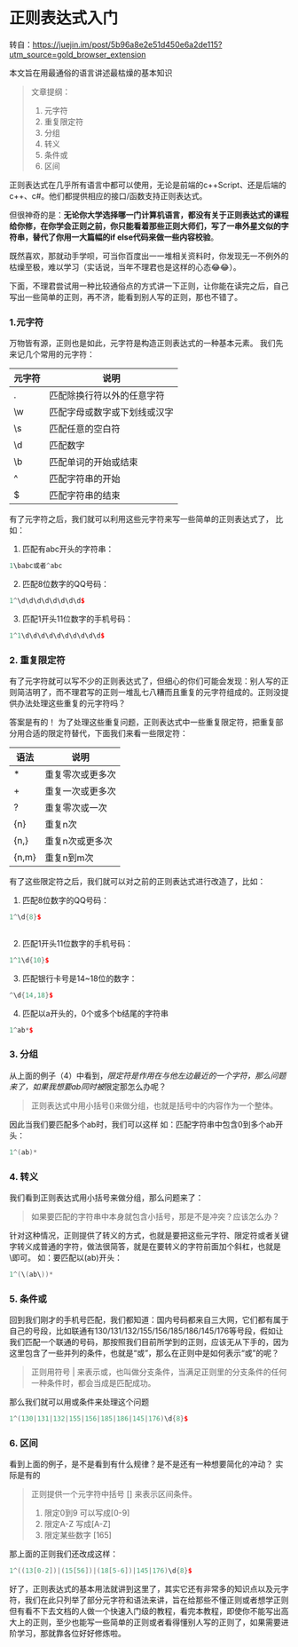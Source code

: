 # 正则表达式入门

转自：https://juejin.im/post/5b96a8e2e51d450e6a2de115?utm_source=gold_browser_extension



本文旨在用最通俗的语言讲述最枯燥的基本知识

> 文章提纲：
>
> 1. 元字符
> 2. 重复限定符
> 3. 分组
> 4. 转义
> 5. 条件或
> 6. 区间

正则表达式在几乎所有语言中都可以使用，无论是前端的c++Script、还是后端的c++、c#。他们都提供相应的接口/函数支持正则表达式。

但很神奇的是：**无论你大学选择哪一门计算机语言，都没有关于正则表达式的课程给你修，在你学会正则之前，你只能看着那些正则大师们，写了一串外星文似的字符串，替代了你用一大篇幅的if else代码来做一些内容校验**。

既然喜欢，那就动手学呗，可当你百度出一一堆相关资料时，你发现无一不例外的枯燥至极，难以学习（实话说，当年不理君也是这样的心态😂😂）。

下面，不理君尝试用一种比较通俗点的方式讲一下正则，让你能在读完之后，自己写出一些简单的正则，再不济，能看到别人写的正则，那也不错了。

### 1.元字符 

万物皆有源，正则也是如此，元字符是构造正则表达式的一种基本元素。
我们先来记几个常用的元字符：

| 元字符 | 说明                         |
| ------ | ---------------------------- |
| .      | 匹配除换行符以外的任意字符   |
| \w     | 匹配字母或数字或下划线或汉字 |
| \s     | 匹配任意的空白符             |
| \d     | 匹配数字                     |
| \b     | 匹配单词的开始或结束         |
| ^      | 匹配字符串的开始             |
| $      | 匹配字符串的结束             |

有了元字符之后，我们就可以利用这些元字符来写一些简单的正则表达式了，
比如：

1. 匹配有abc开头的字符串：
```C++
1\babc或者^abc 
```

2. 匹配8位数字的QQ号码：

```c++
1^\d\d\d\d\d\d\d\d$ 
```

3. 匹配1开头11位数字的手机号码：

```c++
1^1\d\d\d\d\d\d\d\d\d\d$ 
```

### 2. 重复限定符 

有了元字符就可以写不少的正则表达式了，但细心的你们可能会发现：别人写的正则简洁明了，而不理君写的正则一堆乱七八糟而且重复的元字符组成的。正则没提供办法处理这些重复的元字符吗？

答案是有的！
为了处理这些重复问题，正则表达式中一些重复限定符，把重复部分用合适的限定符替代，下面我们来看一些限定符：

| 语法  | 说明             |
| ----- | ---------------- |
| *     | 重复零次或更多次 |
| +     | 重复一次或更多次 |
| ?     | 重复零次或一次   |
| {n}   | 重复n次          |
| {n,}  | 重复n次或更多次  |
| {n,m} | 重复n到m次       |

有了这些限定符之后，我们就可以对之前的正则表达式进行改造了，比如：

1. 匹配8位数字的QQ号码：

```c++
1^\d{8}$
 
```

2. 匹配1开头11位数字的手机号码：

```c++
1^1\d{10}$ 
```

3. 匹配银行卡号是14~18位的数字：

```c++
^\d{14,18}$
```

4. 匹配以a开头的，0个或多个b结尾的字符串

```c++
1^ab*$
```

### 3. 分组 

从上面的例子（4）中看到，*限定符是作用在与他左边最近的一个字符，那么问题来了，如果我想要ab同时被*限定那怎么办呢？

> 正则表达式中用小括号()来做分组，也就是括号中的内容作为一个整体。

因此当我们要匹配多个ab时，我们可以这样
如：匹配字符串中包含0到多个ab开头：

```c++
1^(ab)*
```

### 4. 转义 

我们看到正则表达式用小括号来做分组，那么问题来了：

> 如果要匹配的字符串中本身就包含小括号，那是不是冲突？应该怎么办？

针对这种情况，正则提供了转义的方式，也就是要把这些元字符、限定符或者关键字转义成普通的字符，做法很简答，就是在要转义的字符前面加个斜杠，也就是\即可。
如：要匹配以(ab)开头：

```c++
1^(\(ab\))* 
```

### 5. 条件或 

回到我们刚才的手机号匹配，我们都知道：国内号码都来自三大网，它们都有属于自己的号段，比如联通有130/131/132/155/156/185/186/145/176等号段，假如让我们匹配一个联通的号码，那按照我们目前所学到的正则，应该无从下手的，因为这里包含了一些并列的条件，也就是“或”，那么在正则中是如何表示“或”的呢？

> 正则用符号 | 来表示或，也叫做分支条件，当满足正则里的分支条件的任何一种条件时，都会当成是匹配成功。

那么我们就可以用或条件来处理这个问题

```c++
1^(130|131|132|155|156|185|186|145|176)\d{8}$ 
```

### 6. 区间 

看到上面的例子，是不是看到有什么规律？是不是还有一种想要简化的冲动？
实际是有的

> 正则提供一个元字符中括号 [] 来表示区间条件。
>
> 1. 限定0到9 可以写成[0-9]
> 2. 限定A-Z 写成[A-Z]
> 3. 限定某些数字 [165]

那上面的正则我们还改成这样：

```c++
1^((13[0-2])|(15[56])|(18[5-6])|145|176)\d{8}$ 
```

好了，正则表达式的基本用法就讲到这里了，其实它还有非常多的知识点以及元字符，我们在此只列举了部分元字符和语法来讲，旨在给那些不懂正则或者想学正则但有看不下去文档的人做一个快速入门级的教程，看完本教程，即使你不能写出高大上的正则，至少也能写一些简单的正则或者看得懂别人写的正则了，如果需要进阶学习，那就靠各位好好修炼啦。